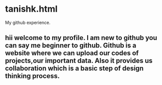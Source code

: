 # tanishk.html

<!DOCTYPE html>
<html>
<head>
My github experience.
</head>
<h2>
hii welcome to my profile.
I am new to github you can say me beginner to github.
Github is a website where we can upload our codes of projects,our important data.
Also it provides us collaboration which is a basic step of design thinking process.
</h2>      
</html>
